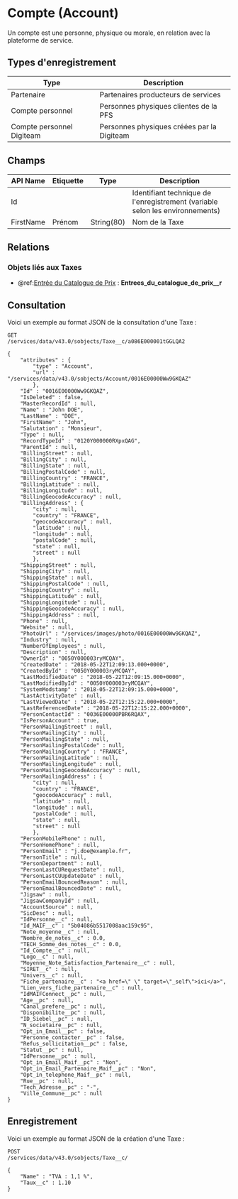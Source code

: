 # Compte (Account)

Un compte est une personne, physique ou morale, en relation avec la plateforme de service.

## Types d'enregistrement

|Type| Description |
|--|--|
| Partenaire | Partenaires producteurs de services |
| Compte personnel | Personnes physiques clientes de la PFS |
| Compte personnel Digiteam | Personnes physiques créées par la Digiteam |

## Champs

| API Name | Etiquette | Type | Description |
|--|--|--|--|
| Id |  |  | Identifiant technique de l'enregistrement (variable selon les environnements) |
| FirstName | Prénom | String(80) | Nom de la Taxe |

## Relations

### Objets liés aux Taxes

 - @ref:[Entrée du Catalogue de Prix](PriceBookEntry.md) : **Entrees_du_catalogue_de_prix__r**

## Consultation
Voici un exemple au format JSON de la consultation d'une Taxe :

    GET
    /services/data/v43.0/sobjects/Taxe__c/a086E000001tGGLQA2
    
    {
		"attributes" : {
		    "type" : "Account",
		    "url" : "/services/data/v43.0/sobjects/Account/0016E00000Ww9GKQAZ"
			},
		"Id" : "0016E00000Ww9GKQAZ",
		"IsDeleted" : false,
		"MasterRecordId" : null,
		"Name" : "John DOE",
		"LastName" : "DOE",
		"FirstName" : "John",
		"Salutation" : "Monsieur",
		"Type" : null,
		"RecordTypeId" : "0120Y000000RXpxQAG",
		"ParentId" : null,
		"BillingStreet" : null,
		"BillingCity" : null,
		"BillingState" : null,
		"BillingPostalCode" : null,
		"BillingCountry" : "FRANCE",
		"BillingLatitude" : null,
		"BillingLongitude" : null,
		"BillingGeocodeAccuracy" : null,
		"BillingAddress" : {
		    "city" : null,
		    "country" : "FRANCE",
		    "geocodeAccuracy" : null,
		    "latitude" : null,
		    "longitude" : null,
		    "postalCode" : null,
		    "state" : null,
		    "street" : null
			},
		"ShippingStreet" : null,
		"ShippingCity" : null,
		"ShippingState" : null,
		"ShippingPostalCode" : null,
		"ShippingCountry" : null,
		"ShippingLatitude" : null,
		"ShippingLongitude" : null,
		"ShippingGeocodeAccuracy" : null,
		"ShippingAddress" : null,
		"Phone" : null,
		"Website" : null,
		"PhotoUrl" : "/services/images/photo/0016E00000Ww9GKQAZ",
		"Industry" : null,
		"NumberOfEmployees" : null,
		"Description" : null,
		"OwnerId" : "0050Y000003ryMCQAY",
		"CreatedDate" : "2018-05-22T12:09:13.000+0000",
		"CreatedById" : "0050Y000003ryMCQAY",
		"LastModifiedDate" : "2018-05-22T12:09:15.000+0000",
		"LastModifiedById" : "0050Y000003ryMCQAY",
		"SystemModstamp" : "2018-05-22T12:09:15.000+0000",
		"LastActivityDate" : null,
		"LastViewedDate" : "2018-05-22T12:15:22.000+0000",
		"LastReferencedDate" : "2018-05-22T12:15:22.000+0000",
		"PersonContactId" : "0036E00000PBR6RQAX",
		"IsPersonAccount" : true,
		"PersonMailingStreet" : null,
		"PersonMailingCity" : null,
		"PersonMailingState" : null,
		"PersonMailingPostalCode" : null,
		"PersonMailingCountry" : "FRANCE",
		"PersonMailingLatitude" : null,
		"PersonMailingLongitude" : null,
		"PersonMailingGeocodeAccuracy" : null,
		"PersonMailingAddress" : {
		    "city" : null,
		    "country" : "FRANCE",
		    "geocodeAccuracy" : null,
		    "latitude" : null,
		    "longitude" : null,
		    "postalCode" : null,
		    "state" : null,
		    "street" : null
			},
		"PersonMobilePhone" : null,
		"PersonHomePhone" : null,
		"PersonEmail" : "j.doe@example.fr",
		"PersonTitle" : null,
		"PersonDepartment" : null,
		"PersonLastCURequestDate" : null,
		"PersonLastCUUpdateDate" : null,
		"PersonEmailBouncedReason" : null,
		"PersonEmailBouncedDate" : null,
		"Jigsaw" : null,
		"JigsawCompanyId" : null,
		"AccountSource" : null,
		"SicDesc" : null,
		"IdPersonne__c" : null,
		"Id_MAIF__c" : "5b04086b5517008aac159c95",
		"Note_moyenne__c" : null,
		"Nombre_de_notes__c" : 0.0,
		"TECH_Somme_des_notes__c" : 0.0,
		"Id_Compte__c" : null,
		"Logo__c" : null,
		"Moyenne_Note_Satisfaction_Partenaire__c" : null,
		"SIRET__c" : null,
		"Univers__c" : null,
		"Fiche_partenaire__c" : "<a href=\" \" target=\"_self\">ici</a>",
		"Lien_vers_fiche_partenaire__c" : null,
		"IdMAIFConnect__pc" : null,
		"Age__pc" : null,
		"Canal_prefere__pc" : null,
		"Disponibilite__pc" : null,
		"ID_Siebel__pc" : null,
		"N_societaire__pc" : null,
		"Opt_in_Email__pc" : false,
		"Personne_contacter__pc" : false,
		"Refus_sollicitation__pc" : false,
		"Statut__pc" : null,
		"IdPersonne__pc" : null,
		"Opt_in_Email_Maif__pc" : "Non",
		"Opt_in_Email_Partenaire_Maif__pc" : "Non",
		"Opt_in_telephone_Maif__pc" : null,
		"Rue__pc" : null,
		"Tech_Adresse__pc" : "-",
		"Ville_Commune__pc" : null
	}

## Enregistrement

Voici un exemple au format JSON de la création d'une Taxe :

	POST
	/services/data/v43.0/sobjects/Taxe__c/
	
	{
		"Name" : "TVA : 1,1 %",
		"Taux__c" : 1.10
	}
<!--stackedit_data:
eyJoaXN0b3J5IjpbOTYzMzMzMTM1LDE2ODYxNzEyOTMsLTE4OT
MyODY1ODNdfQ==
-->